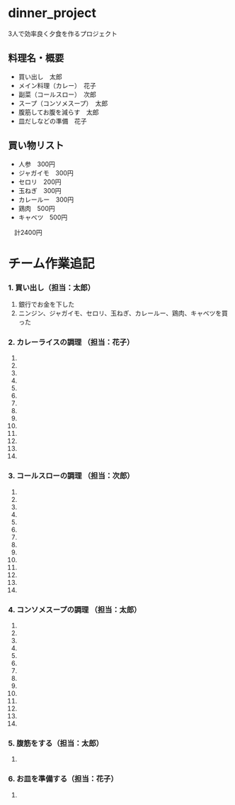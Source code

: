 # dinner_project
3人で効率良く夕食を作るプロジェクト

## 料理名・概要
* 買い出し　太郎
* メイン料理（カレー）　花子
* 副菜（コールスロー）　次郎
* スープ（コンソメスープ）　太郎
* 腹筋してお腹を減らす　太郎
* 皿だしなどの準備　花子

## 買い物リスト
* 人参　300円
* ジャガイモ　300円
* セロリ　200円
* 玉ねぎ　300円
* カレールー　300円
* 鶏肉　500円
* キャベツ　500円

　計2400円

# チーム作業追記
### 1. 買い出し（担当：太郎）
1. 銀行でお金を下した 
2. ニンジン、ジャガイモ、セロリ、玉ねぎ、カレールー、鶏肉、キャベツを買った

### 2. カレーライスの調理 （担当：花子）
1. 
2. 
3. 
4. 
5. 
6. 
7. 
8. 
9. 
10. 
11. 
12. 
13. 
14. 
### 3. コールスローの調理 （担当：次郎）
1. 
2. 
3. 
4. 
5. 
6. 
7. 
8. 
9. 
10. 
11. 
12. 
13. 
14. 
### 4. コンソメスープの調理 （担当：太郎）
1. 
2. 
3. 
4. 
5. 
6. 
7. 
8. 
9. 
10. 
11. 
12. 
13. 
14. 

### 5. 腹筋をする（担当：太郎）
1. 
### 6. お皿を準備する（担当：花子）
1.  

